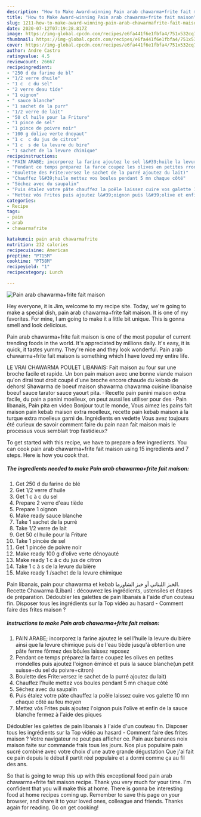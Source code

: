 ```yaml
---
description: "How to Make Award-winning Pain arab chawarma+frite fait maison"
title: "How to Make Award-winning Pain arab chawarma+frite fait maison"
slug: 1211-how-to-make-award-winning-pain-arab-chawarmafrite-fait-maison
date: 2020-07-12T07:19:28.817Z
image: https://img-global.cpcdn.com/recipes/e6fa441f6e1fbfa4/751x532cq70/pain-arab-chawarmafrite-fait-maison-photo-principale-de-la-recette.jpg
thumbnail: https://img-global.cpcdn.com/recipes/e6fa441f6e1fbfa4/751x532cq70/pain-arab-chawarmafrite-fait-maison-photo-principale-de-la-recette.jpg
cover: https://img-global.cpcdn.com/recipes/e6fa441f6e1fbfa4/751x532cq70/pain-arab-chawarmafrite-fait-maison-photo-principale-de-la-recette.jpg
author: Andre Castro
ratingvalue: 4.5
reviewcount: 26667
recipeingredient:
- "250 d du farine de bl"
- "1/2 verre dhuile"
- "1 c  c du sel"
- "2 verre deau tide"
- "1 oignon"
- " sauce blanche"
- "1 sachet de la purr"
- "1/2 verre de lait"
- "50 cl huile pour la Friture"
- "1 pince de sel"
- "1 pince de poivre noir"
- "100 g dolive verte dnoyaut"
- "1 c  c du jus de citron"
- "1 c  s de la levure du bire"
- "1 sachet de la levure chimique"
recipeinstructions:
- "PAIN ARABE; incorporez la farine ajoutez le sel l&#39;huile la levure du bière ainsi que la levure chimique puis de l&#39;eau tiède jusqu&#39;à obtention une pâte ferme fôrmez des bôules laissez reposez"
- "Pendant ce temps préparez la farce coupez les olives en petites rrondelles puis ajoutez l&#39;oignon émincé et puis la sauce blanche(un petit suisse+du sel du poivre+citron)"
- "Boulette des Frite:versez le sachet de la purré ajoutez du lait)"
- "Chauffez l&#39;huile mettez vos boules pendant 5 mn chaque côté"
- "Séchez avec du saupalin"
- "Puis étalez votre pâte chauffez la poêle laissez cuire vos galette 10 mn chaque côté au feu moyen"
- "Mettez vôs Frites puis ajoutez l&#39;oignon puis l&#39;olive et enfin de la sauce blanche fermez à l&#39;aide des piques"
categories:
- Recipe
tags:
- pain
- arab
- chawarmafrite

katakunci: pain arab chawarmafrite 
nutrition: 232 calories
recipecuisine: American
preptime: "PT15M"
cooktime: "PT58M"
recipeyield: "1"
recipecategory: Lunch

---
```



![Pain arab chawarma+frite fait maison](https://img-global.cpcdn.com/recipes/e6fa441f6e1fbfa4/751x532cq70/pain-arab-chawarmafrite-fait-maison-photo-principale-de-la-recette.jpg)

Hey everyone, it is Jim, welcome to my recipe site. Today, we're going to make a special dish, pain arab chawarma+frite fait maison. It is one of my favorites. For mine, I am going to make it a little bit unique. This is gonna smell and look delicious.

Pain arab chawarma+frite fait maison is one of the most popular of current trending foods in the world. It's appreciated by millions daily. It's easy, it is quick, it tastes yummy. They're nice and they look wonderful. Pain arab chawarma+frite fait maison is something which I have loved my entire life.

LE VRAI CHAWARMA POULET LIBANAIS: Fait maison au four sur une broche facile et rapide. Un bon pain maison avec une bonne viande maison qu&#39;on dirai tout droit coupé d&#39;une broche encore chaude du kebab de dehors! Shawarma de boeuf maison shawarma chawarma cuisine libanaise boeuf sauce tarator sauce yaourt pita. · Recette pain panini maison extra facile, du pain a panini moelleux, on peut aussi les utiliser pour des · Pain libanais, Pain pita en video Bonjour tout le monde, Vous aimez les pains fait maison pain kebab maison extra moelleux, recette pain kebab maison à la turque extra moelleux garni de. Ingrédients en vedette Vous avez toujours été curieux de savoir comment faire du pain naan fait maison mais le processus vous semblait trop fastidieux?


To get started with this recipe, we have to prepare a few ingredients. You can cook pain arab chawarma+frite fait maison using 15 ingredients and 7 steps. Here is how you cook that.

<!--inarticleads1-->

##### The ingredients needed to make Pain arab chawarma+frite fait maison:

1. Get 250 d du farine de blé
1. Get 1/2 verre d&#39;huile
1. Get 1 c à c du sel
1. Prepare 2 verre d&#39;eau tiède
1. Prepare 1 oignon
1. Make ready  sauce blanche
1. Take 1 sachet de la purré
1. Take 1/2 verre de lait
1. Get 50 cl huile pour la Friture
1. Take 1 pincée de sel
1. Get 1 pincée de poivre noir
1. Make ready 100 g d&#39;olive verte dénoyauté
1. Make ready 1 c â c du jus de citron
1. Take 1 c à s de la levure du bière
1. Make ready 1 /sachet de la levure chimique


Pain libanais, pain pour chawarma et kebab الخبز اللبناني أو خبز الشاورما. Recette Chawarma (Liban) : découvrez les ingrédients, ustensiles et étapes de préparation. Dédoubler les galettes de pain libanais à l&#39;aide d&#39;un couteau fin. Disposer tous les ingrédients sur la Top vidéo au hasard - Comment faire des frites maison ? 

<!--inarticleads2-->

##### Instructions to make Pain arab chawarma+frite fait maison:

1. PAIN ARABE; incorporez la farine ajoutez le sel l&#39;huile la levure du bière ainsi que la levure chimique puis de l&#39;eau tiède jusqu&#39;à obtention une pâte ferme fôrmez des bôules laissez reposez
1. Pendant ce temps préparez la farce coupez les olives en petites rrondelles puis ajoutez l&#39;oignon émincé et puis la sauce blanche(un petit suisse+du sel du poivre+citron)
1. Boulette des Frite:versez le sachet de la purré ajoutez du lait)
1. Chauffez l&#39;huile mettez vos boules pendant 5 mn chaque côté
1. Séchez avec du saupalin
1. Puis étalez votre pâte chauffez la poêle laissez cuire vos galette 10 mn chaque côté au feu moyen
1. Mettez vôs Frites puis ajoutez l&#39;oignon puis l&#39;olive et enfin de la sauce blanche fermez à l&#39;aide des piques


Dédoubler les galettes de pain libanais à l&#39;aide d&#39;un couteau fin. Disposer tous les ingrédients sur la Top vidéo au hasard - Comment faire des frites maison ? Votre navigateur ne peut pas afficher ce. Pain aux bananes noix maison faite sur commande frais tous les jours. Nos plus populaire pain sucré combiné avec votre choix d&#39;une autre grande dégustation Que j&#39;ai fait ce pain depuis le début il partit réel populaire et a dormi comme ça au fil des ans. 

So that is going to wrap this up with this exceptional food pain arab chawarma+frite fait maison recipe. Thank you very much for your time. I'm confident that you will make this at home. There is gonna be interesting food at home recipes coming up. Remember to save this page on your browser, and share it to your loved ones, colleague and friends. Thanks again for reading. Go on get cooking!
